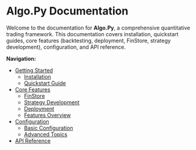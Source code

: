 <!-- File: index.md -->
# Algo.Py Documentation

Welcome to the documentation for **Algo.Py**, a comprehensive quantitative trading framework. This documentation covers installation, quickstart guides, core features (backtesting, deployment, FinStore, strategy development), configuration, and API reference.

**Navigation:**

- [Getting Started](./getting_started/)
  - [Installation](installation.md)
  - [Quickstart Guide](quickstart.md)
- [Core Features](./core_features/)
  - [FinStore](finstore.md)
  - [Strategy Development](strategy_development.md)
  - [Deployment](deployment.md)
  - [Features Overview](features.md)
- [Configuration](./configuration/)
  - [Basic Configuration](configuration.md)
  - [Advanced Topics](advanced_topics.md)
- [API Reference](api-reference/index.md)
